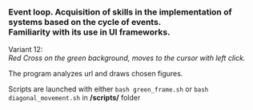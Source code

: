 ### Event loop. Acquisition of skills in the implementation of systems based on the cycle of events. <br />Familiarity with its use in UI frameworks. 

Variant 12:<br />
_Red Cross on the green background, moves to the cursor with left click._ 

The program analyzes url and draws chosen figures.

Scripts are launched with either `bash green_frame.sh` or `bash diagonal_movement.sh` in **/scripts/** folder
